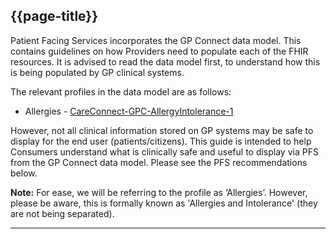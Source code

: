 ## {{page-title}}

Patient Facing Services incorporates the GP Connect data model. This contains guidelines on how Providers need to populate each of the FHIR resources. It is advised to read the data model first, to understand how this is being populated by GP clinical systems. 

The relevant profiles in the data model are as follows:

- Allergies - [CareConnect-GPC-AllergyIntolerance-1](https://simplifier.net/guide/gpconnect-data-model/Home/FHIR-Assets/All-assets/Profiles/Profile--CareConnect-GPC-AllergyIntolerance-1?version=current)

However, not all clinical information stored on GP systems may be safe to display for the end user (patients/citizens). This guide is intended to help Consumers understand what is clinically safe and useful to display via PFS from the GP Connect data model. Please see the PFS recommendations below.

<div class="nhsd-a-box nhsd-a-box--bg-light-blue nhsd-!t-margin-bottom-6 nhsd-t-body">
<b>Note:</b> For ease, we will be referring to the profile as ‘Allergies’. However, please be aware, this is formally known as 'Allergies and Intolerance' (they are not being separated).
</div>

---